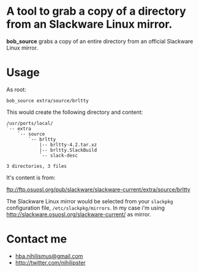 # A tool to grab a copy of a directory from an Slackware Linux mirror.

**bob_source** grabs a copy of an entire directory from an official
Slackware Linux mirror.

# Usage

As root:

`bob_source extra/source/brltty`

This would create the following directory and content:

```
/usr/ports/local/
`-- extra
    `-- source
        `-- brltty
            |-- brltty-4.2.tar.xz
            |-- brltty.SlackBuild
            `-- slack-desc

3 directories, 3 files
```

It's content is from:

ftp://ftp.osuosl.org/pub/slackware/slackware-current/extra/source/brltty

The Slackware Linux mirror would be selected from your `slackpkg`
configuration file, `/etc/slackpkg/mirrors`. In my case i'm using
http://slackware.osuosl.org/slackware-current/ as mirror.

# Contact me

* hba.nihilismus@gmail.com
* http://twitter.com/nihilipster
